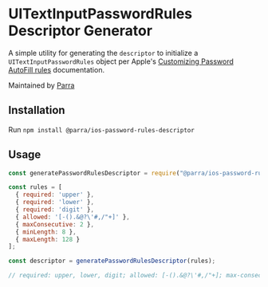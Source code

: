 # UITextInputPasswordRules Descriptor Generator

A simple utility for generating the `descriptor` to initialize a `UITextInputPasswordRules` object per Apple's [Customizing Password AutoFill rules](https://developer.apple.com/documentation/security/password_autofill/customizing_password_autofill_rules) documentation. 

Maintained by [Parra](https://parra.io)

## Installation

Run `npm install @parra/ios-password-rules-descriptor`

## Usage

```javascript
const generatePasswordRulesDescriptor = require("@parra/ios-password-rules-descriptor")

const rules = [
  { required: 'upper' },
  { required: 'lower' },
  { required: 'digit' },
  { allowed: '[-().&@?\'#,/"+]' },
  { maxConsecutive: 2 },
  { minLength: 8 },
  { maxLength: 128 }
];

const descriptor = generatePasswordRulesDescriptor(rules);

// required: upper, lower, digit; allowed: [-().&@?\'#,/"+]; max-consecutive: 2; minlength: 8; maxlength: 128;
```

